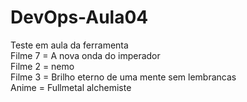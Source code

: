 # DevOps-Aula04
Teste em aula da ferramenta<br>
Filme 7 = A nova onda do imperador<br>
Filme 2 = nemo<br>
Filme 3 = Brilho eterno de uma mente sem lembrancas<br>
Anime = Fullmetal alchemiste
